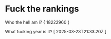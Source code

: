 # Fuck the rankings

Who the hell am I?
{ 18222960 }

What fucking year is it?
[ 2025-03-23T21:33:20Z ]
